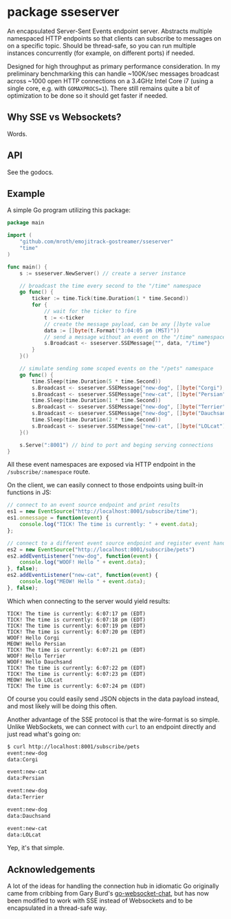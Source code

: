 package sseserver
=================

An encapsulated Server-Sent Events endpoint server.  Abstracts multiple
namespaced HTTP endpoints so that clients can subscribe to messages on on a
specific topic.  Should be thread-safe, so you can run multiple instances
concurrently (for example, on different ports) if needed.

Designed for high throughput as primary performance consideration. In my
preliminary benchmarking this can handle ~100K/sec messages broadcast across
~1000 open HTTP connections on a 3.4GHz Intel Core i7 (using a single  core,
e.g. with `GOMAXPROCS=1`).  There still remains quite a bit of optimization to
be done so it should get faster if needed.

Why SSE vs Websockets?
----------------------

Words.


API
---
See the godocs.


Example
-------
A simple Go program utilizing this package:

```go
package main

import (
    "github.com/mroth/emojitrack-gostreamer/sseserver"
    "time"
)

func main() {
    s := sseserver.NewServer() // create a server instance

    // broadcast the time every second to the "/time" namespace
    go func() {
        ticker := time.Tick(time.Duration(1 * time.Second))
        for {
            // wait for the ticker to fire
            t := <-ticker
            // create the message payload, can be any []byte value
            data := []byte(t.Format("3:04:05 pm (MST)"))
            // send a message without an event on the "/time" namespace
            s.Broadcast <- sseserver.SSEMessage{"", data, "/time"}
        }
    }()

    // simulate sending some scoped events on the "/pets" namespace
    go func() {
        time.Sleep(time.Duration(5 * time.Second))
        s.Broadcast <- sseserver.SSEMessage{"new-dog", []byte("Corgi"), "/pets"}
        s.Broadcast <- sseserver.SSEMessage{"new-cat", []byte("Persian"), "/pets"}
        time.Sleep(time.Duration(1 * time.Second))
        s.Broadcast <- sseserver.SSEMessage{"new-dog", []byte("Terrier"), "/pets"}
        s.Broadcast <- sseserver.SSEMessage{"new-dog", []byte("Dauchsand"), "/pets"}
        time.Sleep(time.Duration(2 * time.Second))
        s.Broadcast <- sseserver.SSEMessage{"new-cat", []byte("LOLcat"), "/pets"}
    }()

    s.Serve(":8001") // bind to port and beging serving connections
}

```

All these event namespaces are exposed via HTTP endpoint in the
`/subscribe/:namespace` route.

On the client, we can easily connect to those endpoints using built-in functions in JS:
```js
// connect to an event source endpoint and print results
es1 = new EventSource("http://localhost:8001/subscribe/time");
es1.onmessage = function(event) {
    console.log("TICK! The time is currently: " + event.data);
};

// connect to a different event source endpoint and register event handlers
es2 = new EventSource("http://localhost:8001/subscribe/pets")
es2.addEventListener("new-dog", function(event) {
    console.log("WOOF! Hello " + event.data);
}, false);
es2.addEventListener("new-cat", function(event) {
    console.log("MEOW! Hello " + event.data);
}, false);
```

Which when connecting to the server would yield results:

    TICK! The time is currently: 6:07:17 pm (EDT)
    TICK! The time is currently: 6:07:18 pm (EDT)
    TICK! The time is currently: 6:07:19 pm (EDT)
    TICK! The time is currently: 6:07:20 pm (EDT)
    WOOF! Hello Corgi
    MEOW! Hello Persian
    TICK! The time is currently: 6:07:21 pm (EDT)
    WOOF! Hello Terrier
    WOOF! Hello Dauchsand
    TICK! The time is currently: 6:07:22 pm (EDT)
    TICK! The time is currently: 6:07:23 pm (EDT)
    MEOW! Hello LOLcat
    TICK! The time is currently: 6:07:24 pm (EDT)  


Of course you could easily send JSON objects in the data payload instead, and
most likely will be doing this often.

Another advantage of the SSE protocol is that the wire-format is so simple.
Unlike WebSockets, we can connect with `curl` to an endpoint directly and just
read what's going on:

```bash
$ curl http://localhost:8001/subscribe/pets
event:new-dog
data:Corgi

event:new-cat
data:Persian

event:new-dog
data:Terrier

event:new-dog
data:Dauchsand

event:new-cat
data:LOLcat
```

Yep, it's that simple.

Acknowledgements
----------------
A lot of the ideas for handling the connection hub in idiomatic Go originally
came from cribbing from Gary Burd's [go-websocket-chat][1], but has now been
modified to work with SSE instead of Websockets and to be encapsulated in a
thread-safe way.

[1]: http://gary.burd.info/go-websocket-chat
